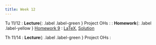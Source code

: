 ```yaml
---
title: Week 12
---
```


Tu 11/12
: **Lecture**{: .label .label-green } Project OHs
    : 
: **Homework**{: .label .label-yellow } [Homework 9](/assets/homework/hw-9.pdf)
    : [LaTeX](/assets/homework/hw-9.tex), [Solution](/assets/homework/hw-9-sol.pdf)

Th 11/14
: **Lecture**{: .label .label-green } Project OHs
    : 
